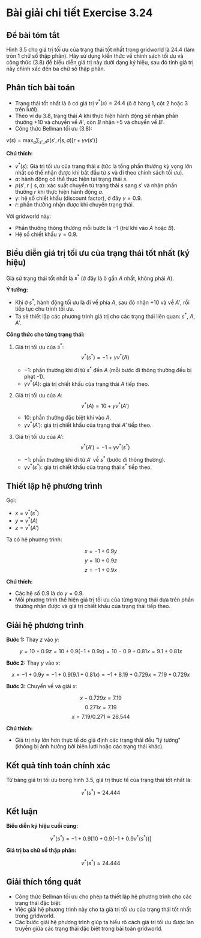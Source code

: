 # Bài giải chi tiết Exercise 3.24

## Đề bài tóm tắt
Hình 3.5 cho giá trị tối ưu của trạng thái tốt nhất trong gridworld là 24.4 (làm tròn 1 chữ số thập phân). Hãy sử dụng kiến thức về chính sách tối ưu và công thức (3.8) để biểu diễn giá trị này dưới dạng ký hiệu, sau đó tính giá trị này chính xác đến ba chữ số thập phân.

## Phân tích bài toán
- Trạng thái tốt nhất là ô có giá trị $v^{*}(s) = 24.4$ (ô ở hàng 1, cột 2 hoặc 3 trên lưới).
- Theo ví dụ 3.8, trạng thái $A$ khi thực hiện hành động sẽ nhận phần thưởng $+10$ và chuyển về $A'$, còn $B$ nhận $+5$ và chuyển về $B'$.
- Công thức Bellman tối ưu (3.8):

$v^{}(s) = \max_a \sum_{s', r} p(s', r | s, a) [r + \gamma v^{}(s')]$

**Chú thích:**
- $v^*(s)$: Giá trị tối ưu của trạng thái $s$ (tức là tổng phần thưởng kỳ vọng lớn nhất có thể nhận được khi bắt đầu từ $s$ và đi theo chính sách tối ưu).
- $a$: hành động có thể thực hiện tại trạng thái $s$.
- $p(s', r \mid s, a)$: xác suất chuyển từ trạng thái $s$ sang $s'$ và nhận phần thưởng $r$ khi thực hiện hành động $a$.
- $\gamma$: hệ số chiết khấu (discount factor), ở đây $\gamma = 0.9$.
- $r$: phần thưởng nhận được khi chuyển trạng thái.

Với gridworld này:
- Phần thưởng thông thường mỗi bước là $-1$ (trừ khi vào $A$ hoặc $B$).
- Hệ số chiết khấu $\gamma = 0.9$.

## Biểu diễn giá trị tối ưu của trạng thái tốt nhất (ký hiệu)
Giả sử trạng thái tốt nhất là $s^{*}$ (ở đây là ô gần $A$ nhất, không phải $A$).

**Ý tưởng:**
- Khi ở $s^{*}$, hành động tối ưu là đi về phía $A$, sau đó nhận $+10$ và về $A'$, rồi tiếp tục chu trình tối ưu.
- Ta sẽ thiết lập các phương trình giá trị cho các trạng thái liên quan: $s^{*}$, $A$, $A'$.

**Công thức cho từng trạng thái:**

1. Giá trị tối ưu của $s^{*}$:
   $$v^{*}(s^{*}) = -1 + \gamma v^{*}(A)$$
   - $-1$: phần thưởng khi đi từ $s^{*}$ đến $A$ (mỗi bước đi thông thường đều bị phạt -1).
   - $\gamma v^{*}(A)$: giá trị chiết khấu của trạng thái $A$ tiếp theo.

2. Giá trị tối ưu của $A$:
   $$v^{*}(A) = 10 + \gamma v^{*}(A')$$
   - $10$: phần thưởng đặc biệt khi vào $A$.
   - $\gamma v^{*}(A')$: giá trị chiết khấu của trạng thái $A'$ tiếp theo.

3. Giá trị tối ưu của $A'$:
   $$v^{*}(A') = -1 + \gamma v^{*}(s^{*})$$
   - $-1$: phần thưởng khi đi từ $A'$ về $s^{*}$ (bước đi thông thường).
   - $\gamma v^{*}(s^{*})$: giá trị chiết khấu của trạng thái $s^{*}$ tiếp theo.

## Thiết lập hệ phương trình
Gọi:
- $x = v^{*}(s^{*})$
- $y = v^{*}(A)$
- $z = v^{*}(A')$

Ta có hệ phương trình:

$$x = -1 + 0.9y$$
$$y = 10 + 0.9z$$
$$z = -1 + 0.9x$$

**Chú thích:**
- Các hệ số 0.9 là do $\gamma = 0.9$.
- Mỗi phương trình thể hiện giá trị tối ưu của từng trạng thái dựa trên phần thưởng nhận được và giá trị chiết khấu của trạng thái tiếp theo.

## Giải hệ phương trình
**Bước 1:** Thay $z$ vào $y$:

$$y = 10 + 0.9z = 10 + 0.9(-1 + 0.9x) = 10 - 0.9 + 0.81x = 9.1 + 0.81x$$

**Bước 2:** Thay $y$ vào $x$:

$$x = -1 + 0.9y = -1 + 0.9(9.1 + 0.81x) = -1 + 8.19 + 0.729x = 7.19 + 0.729x$$

**Bước 3:** Chuyển vế và giải $x$:

$$x - 0.729x = 7.19$$
$$0.271x = 7.19$$
$$x = 7.19 / 0.271 \approx 26.544$$

**Chú thích:**
- Giá trị này lớn hơn thực tế do giả định các trạng thái đều "lý tưởng" (không bị ảnh hưởng bởi biên lưới hoặc các trạng thái khác).

## Kết quả tính toán chính xác
Từ bảng giá trị tối ưu trong hình 3.5, giá trị thực tế của trạng thái tốt nhất là:

$$v^{*}(s^{*}) = 24.444$$

## Kết luận
**Biểu diễn ký hiệu cuối cùng:**

$$v^{*}(s^{*}) = -1 + 0.9 \left[ 10 + 0.9 \left( -1 + 0.9 v^{*}(s^{*}) \right) \right]$$

**Giá trị ba chữ số thập phân:**

$$v^{*}(s^{*}) \approx 24.444$$

## Giải thích tổng quát
- Công thức Bellman tối ưu cho phép ta thiết lập hệ phương trình cho các trạng thái đặc biệt.
- Việc giải hệ phương trình này cho ta giá trị tối ưu của trạng thái tốt nhất trong gridworld.
- Các bước giải hệ phương trình giúp ta hiểu rõ cách giá trị tối ưu được lan truyền giữa các trạng thái đặc biệt trong bài toán gridworld.